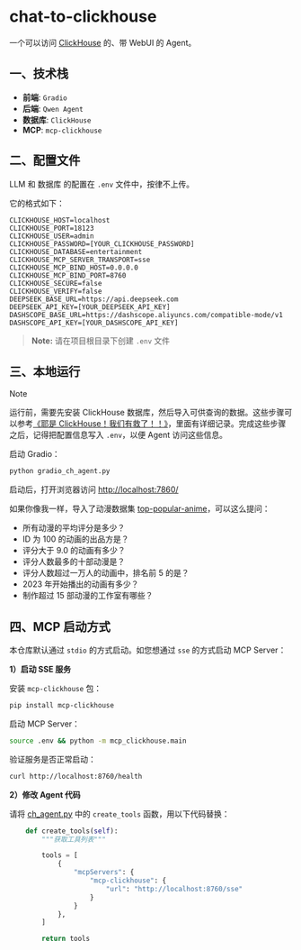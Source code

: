 # chat-to-clickhouse

一个可以访问 [ClickHouse](https://github.com/ClickHouse/ClickHouse) 的、带 WebUI 的 Agent。

## 一、技术栈

- **前端**: `Gradio`
- **后端**: `Qwen Agent`
- **数据库**: `ClickHouse`
- **MCP**: `mcp-clickhouse`

## 二、配置文件

LLM 和 数据库 的配置在 `.env` 文件中，按律不上传。

它的格式如下：

```
CLICKHOUSE_HOST=localhost
CLICKHOUSE_PORT=18123
CLICKHOUSE_USER=admin
CLICKHOUSE_PASSWORD=[YOUR_CLICKHOUSE_PASSWORD]
CLICKHOUSE_DATABASE=entertainment
CLICKHOUSE_MCP_SERVER_TRANSPORT=sse
CLICKHOUSE_MCP_BIND_HOST=0.0.0.0
CLICKHOUSE_MCP_BIND_PORT=8760
CLICKHOUSE_SECURE=false
CLICKHOUSE_VERIFY=false
DEEPSEEK_BASE_URL=https://api.deepseek.com
DEEPSEEK_API_KEY=[YOUR_DEEPSEEK_API_KEY]
DASHSCOPE_BASE_URL=https://dashscope.aliyuncs.com/compatible-mode/v1
DASHSCOPE_API_KEY=[YOUR_DASHSCOPE_API_KEY]
```

> **Note:** 请在项目根目录下创建 `.env` 文件

## 三、本地运行

> [!NOTE]
> 运行前，需要先安装 ClickHouse 数据库，然后导入可供查询的数据。这些步骤可以参考[《耶是 ClickHouse！我们有救了！！》](https://mp.weixin.qq.com/s/MO0l_bQ2ET_FnerLrFtUEA)，里面有详细记录。完成这些步骤之后，记得把配置信息写入 `.env`，以便 Agent 访问这些信息。

启动 Gradio：

```bash
python gradio_ch_agent.py
```

启动后，打开浏览器访问 [http://localhost:7860/](http://localhost:7860/)

如果你像我一样，导入了动漫数据集 [top-popular-anime](https://www.kaggle.com/datasets/tanishksharma9905/top-popular-anime)，可以这么提问：

- 所有动漫的平均评分是多少？
- ID 为 100 的动画的出品方是？
- 评分大于 9.0 的动画有多少？
- 评分人数最多的十部动漫是？
- 评分人数超过一万人的动画中，排名前 5 的是？
- 2023 年开始播出的动画有多少？
- 制作超过 15 部动漫的工作室有哪些？

## 四、MCP 启动方式

本仓库默认通过 `stdio` 的方式启动。如您想通过 `sse` 的方式启动 MCP Server：

**1）启动 SSE 服务**

安装 `mcp-clickhouse` 包：

```bash
pip install mcp-clickhouse
```

启动 MCP Server：

```bash
source .env && python -m mcp_clickhouse.main
```

验证服务是否正常启动：

```bash
curl http://localhost:8760/health
```

**2）修改 Agent 代码**

请将 [ch_agent.py](./ch_agent.py) 中的 `create_tools` 函数，用以下代码替换：

```python
    def create_tools(self):
        """获取工具列表"""

        tools = [
            {
                "mcpServers": {
                    "mcp-clickhouse": {
                        "url": "http://localhost:8760/sse"
                    }
                }
            },
        ]

        return tools
```
